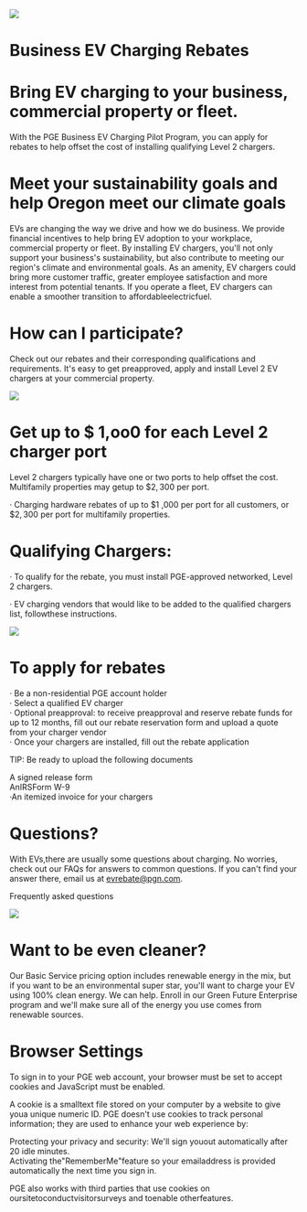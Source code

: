 ![](images/83c2993ce15bc71f323eba60e21285c35fd42375c958df173bdd0f8cd6063daf.jpg)  

# Business EV Charging Rebates  

# Bring EV charging to your business, commercial property or fleet.  

With the PGE Business EV Charging Pilot Program, you can apply for rebates to help offset the cost of installing qualifying Level 2 chargers.  

# Meet your sustainability goals and help Oregon meet our climate goals  

EVs are changing the way we drive and how we do business. We provide financial incentives to help bring EV adoption to your workplace, commercial property or fleet. By installing EV chargers, you'll not only support your business's sustainability, but also contribute to meeting our region's climate and environmental goals. As an amenity, EV chargers could bring more customer traffic, greater employee satisfaction and more interest from potential tenants. If you operate a fleet, EV chargers can enable a smoother transition to affordableelectricfuel.  

# How can I participate?  

Check out our rebates and their corresponding qualifications and requirements. It's easy to get preapproved, apply and install Level 2 EV chargers at your commercial property.  

![](images/7b5302a364efdb8a35cef5c2a03513d6ebcb95be6e8f97c4fe47aa1346e4fc4b.jpg)  

# Get up to \$ 1,oo0 for each Level 2 charger port  

Level 2 chargers typically have one or two ports to help offset the cost. Multifamily properties may getup to $\$2,300$ per port.  

· Charging hardware rebates of up to $\$1$ ,000 per port for all customers, or $\$2,300$ per port for multifamily properties.  

# Qualifying Chargers:  

· To qualify for the rebate, you must install PGE-approved networked, Level 2 chargers.  

· EV charging vendors that would like to be added to the qualified chargers list, followthese instructions.  

![](images/8261baf2eaf8066a35bcb6adc1ef3d0296faf6c428f1169229d94407b2b70efb.jpg)  

# To apply for rebates  

· Be a non-residential PGE account holder   
· Select a qualified EV charger   
· Optional preapproval: to receive preapproval and reserve rebate funds for up to 12 months, fill out our rebate reservation form  and upload a quote from your charger vendor   
· Once your chargers are installed, fill out the rebate application  

TIP: Be ready to upload the following documents  

A signed release form   
AnIRSForm W-9   
·An itemized invoice for your chargers  

# Questions?  

With EVs,there are usually some questions about charging. No worries, check out our FAQs for answers to common questions. If you can't find your answer there, email us at evrebate@pgn.com.  

Frequently asked questions  

![](images/32a9e1ac98c0d7d27dfaf0df14610d8171ec86ea6c277306fdbc252496307c75.jpg)  

# Want to be even cleaner?  

Our Basic Service pricing option includes renewable energy in the mix, but if you want to be an environmental super star, you'll want to charge your EV using $100\%$ clean energy. We can help. Enroll in our Green Future Enterprise program and we'll make sure all of the energy you use comes from renewable sources.  

# Browser Settings  

To sign in to your PGE web account, your browser must be set to accept cookies and JavaScript must be enabled.  

A cookie is a smalltext file stored on your computer by a website to give youa unique numeric ID. PGE doesn't use cookies to track personal information; they are used to enhance your web experience by:  

Protecting your privacy and security: We'll sign youout automatically after 20 idle minutes.   
Activating the"RememberMe"feature so your emailaddress is provided automatically the next time you sign in.  

PGE also works with third parties that use cookies on oursitetoconductvisitorsurveys and toenable otherfeatures.  